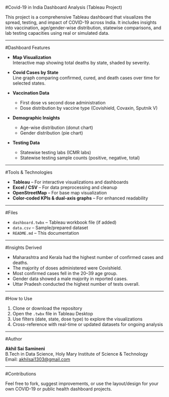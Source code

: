 #Covid-19 in India Dashboard Analysis (Tableau Project)

This project is a comprehensive Tableau dashboard that visualizes the spread, testing, and impact of COVID-19 across India. It includes insights into vaccination, age/gender-wise distribution, statewise comparisons, and lab testing capacities using real or simulated data.

---

#Dashboard Features

- **Map Visualization**  
  Interactive map showing total deaths by state, shaded by severity.

- **Covid Cases by State**  
  Line graph comparing confirmed, cured, and death cases over time for selected states.

- **Vaccination Data**
  - First dose vs second dose administration
  - Dose distribution by vaccine type (Covishield, Covaxin, Sputnik V)

- **Demographic Insights**
  - Age-wise distribution (donut chart)
  - Gender distribution (pie chart)

- **Testing Data**
  - Statewise testing labs (ICMR labs)
  - Statewise testing sample counts (positive, negative, total)

---

#Tools & Technologies

- **Tableau** – For interactive visualizations and dashboards  
- **Excel / CSV** – For data preprocessing and cleanup  
- **OpenStreetMap** – For base map visualization  
- **Color-coded KPIs & dual-axis graphs** – For enhanced readability

---

#Files

- `dashboard.twbx` – Tableau workbook file (if added)
- `data.csv` – Sample/prepared dataset
- `README.md` – This documentation

---

#Insights Derived

- Maharashtra and Kerala had the highest number of confirmed cases and deaths.
- The majority of doses administered were Covishield.
- Most confirmed cases fell in the 20–39 age group.
- Gender data showed a male majority in reported cases.
- Uttar Pradesh conducted the highest number of tests overall.

---

#How to Use

1. Clone or download the repository  
2. Open the `.twbx` file in Tableau Desktop  
3. Use filters (date, state, dose type) to explore the visualizations  
4. Cross-reference with real-time or updated datasets for ongoing analysis

---

#Author

**Akhil Sai Samineni**  
B.Tech in Data Science, Holy Mary Institute of Science & Technology  
Email: [akhilsai1303@gmail.com](mailto:akhilsai1303@gmail.com)

---

#Contributions

Feel free to fork, suggest improvements, or use the layout/design for your own COVID-19 or public health dashboard projects.


